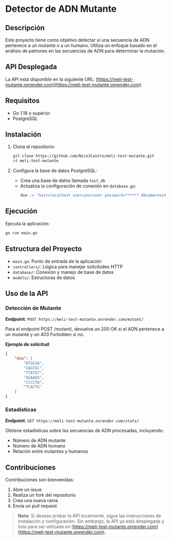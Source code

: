 # Detector de ADN Mutante

## Descripción

Este proyecto tiene como objetivo detectar si una secuencia de ADN pertenece a un mutante o a un humano. Utiliza un enfoque basado en el análisis de patrones en las secuencias de ADN para determinar la mutación.

## API Desplegada
La API está disponible en la siguiente URL:
[https://meli-test-mutante.onrender.com](https://meli-test-mutante.onrender.com)


## Requisitos

- Go 1.18 o superior
- PostgreSQL

## Instalación

1. Clona el repositorio:
   ```bash
   git clone https://github.com/NicoJCastro/meli-test-mutante.git
   cd meli-test-mutante
   ```

2. Configura la base de datos PostgreSQL:
   - Crea una base de datos llamada `test_db`
   - Actualiza la configuración de conexión en `database.go`:
     ```go
     dsn := "host=localhost user=youruser password=****** dbname=test_db port=5432 sslmode=disable"
     ```

## Ejecución

Ejecuta la aplicación:
```bash
go run main.go
```

## Estructura del Proyecto

- `main.go`: Punto de entrada de la aplicación
- `controllers/`: Lógica para manejar solicitudes HTTP
- `database/`: Conexión y manejo de base de datos
- `models/`: Estructuras de datos

## Uso de la API

### Detección de Mutante

**Endpoint**: `POST https://meli-test-mutante.onrender.com/mutant/`

Para el endpoint POST /mutant/, devuelve un 200 OK si el ADN pertenece a un mutante y un 403 Forbidden si no.

**Ejemplo de solicitud**:
```json
{
    "dna": [
        "ATGCGA",
        "CAGTGC",
        "TTATGT",
        "AGAAGG",
        "CCCCTA",
        "TCACTG"
    ]
}
```

### Estadísticas

**Endpoint**: `GET https://meli-test-mutante.onrender.com/stats/`

Obtiene estadísticas sobre las secuencias de ADN procesadas, incluyendo:
- Número de ADN mutante
- Número de ADN humano
- Relación entre mutantes y humanos

## Contribuciones

Contribuciones son bienvenidas:
1. Abre un issue
2. Realiza un fork del repositorio
3. Crea una nueva rama
4. Envía un pull request

> **Nota**: Si deseas probar la API localmente, sigue las instrucciones de instalación y configuración. Sin embargo, la API ya está desplegada y lista para ser utilizada en [https://meli-test-mutante.onrender.com](https://meli-test-mutante.onrender.com).
